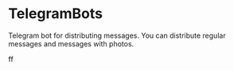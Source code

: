# TelegramBots
Telegram bot for distributing messages. You can distribute regular messages and messages with photos.

ff

